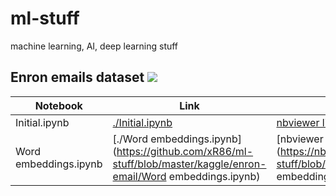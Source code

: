 # ml-stuff
machine learning, AI, deep learning stuff

## Enron emails dataset ![](http://progressed.io/bar/30)
 

|    Notebook            |         Link                   |    nbviewer    |
| ---------------------  | -------------------------------- | -------------- | 
| Initial.ipynb | [./Initial.ipynb](https://github.com/xR86/ml-stuff/blob/master/kaggle/enron-email/Initial.ipynb)  |  [nbviewer link](https://nbviewer.jupyter.org/github/xR86/ml-stuff/blob/master/kaggle/enron-email/Initial.ipynb)  |
| Word embeddings.ipynb | [./Word embeddings.ipynb](https://github.com/xR86/ml-stuff/blob/master/kaggle/enron-email/Word embeddings.ipynb)  |  [nbviewer link](https://nbviewer.jupyter.org/github/xR86/ml-stuff/blob/master/kaggle/enron-email/Word embeddings.ipynb)  |
